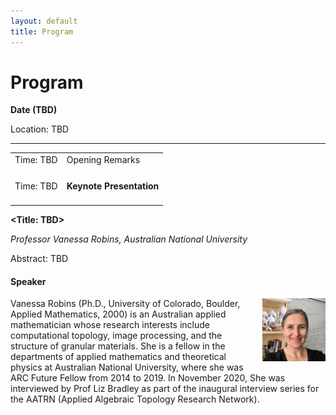 ```yaml
---
layout: default
title: Program
---
```


# Program

**Date (TBD)**

Location: TBD

---

<table class="program">
  <tr>
    <td> Time: TBD </td>
    <td>
      Opening Remarks<br/>
    </td>
  </tr>
  <tr>
    <td> Time: TBD </td>
    <td>
      <h4>Keynote Presentation
      </h4>
    </td>
  </tr>
</table>

**<Title: TBD>**

_Professor Vanessa Robins, Australian National University_

Abstract: TBD

#### Speaker

<img style="padding: 0; margin: 0 0 1em 1em; float: right; width: 20%" src="assets/Vanessa.jpg" />
Vanessa Robins (Ph.D., University of Colorado, Boulder, Applied Mathematics, 2000) is an Australian applied mathematician whose research interests include computational topology, image processing, and the structure of granular materials. She is a fellow in the departments of applied mathematics and theoretical physics at Australian National University, where she was ARC Future Fellow from 2014 to 2019. In November 2020, She was interviewed by Prof Liz Bradley as part of the inaugural interview series for the AATRN (Applied Algebraic Topology Research Network).  
<br>
